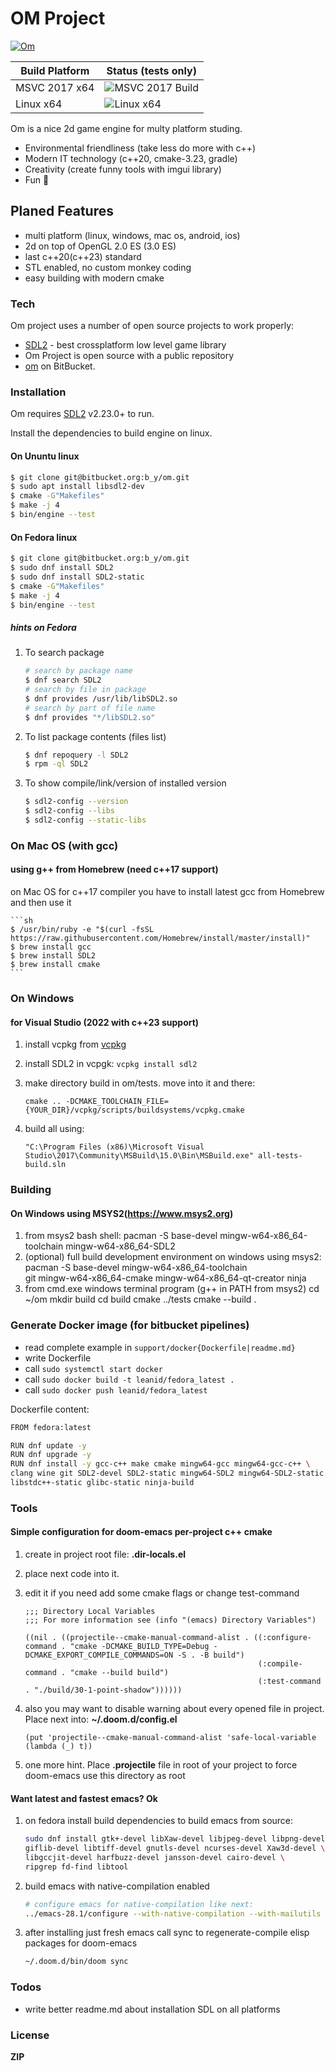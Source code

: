 # OM Project

[![Om](https://bitbucket.org/account/user/b_y/projects/OM/avatar/32)](https://bitbucket.org/account/user/b_y/projects/OM)

Build Platform   | Status (tests only)
---------------- | ----------------------
MSVC 2017 x64    | ![MSVC 2017 Build](https://ci.appveyor.com/api/projects/status/bitbucket/b_y/om)
Linux x64        | ![Linux x64](https://img.shields.io/bitbucket/pipelines/b_y/om.svg)
Om is a nice 2d game engine for multy platform studing.

- Environmental friendliness (take less do more with c++)
- Modern IT technology (c++20, cmake-3.23, gradle)
- Creativity (create funny tools with imgui library)
- Fun 🤣

## Planed Features

- multi platform (linux, windows, mac os, android, ios)
- 2d on top of OpenGL 2.0 ES (3.0 ES)
- last c++20(c++23) standard
- STL enabled, no custom monkey coding
- easy building with modern cmake

### Tech

Om project uses a number of open source projects to work properly:

- [SDL2] - best crossplatform low level game library
- Om Project is open source with a public repository
- [om](https://bitbucket.org/b_y/om) on BitBucket.

### Installation

Om requires [SDL2](http://libsdl.org/) v2.23.0+ to run.

Install the dependencies to build engine on linux.

#### On Ununtu linux

```sh
$ git clone git@bitbucket.org:b_y/om.git
$ sudo apt install libsdl2-dev
$ cmake -G"Makefiles"
$ make -j 4
$ bin/engine --test
```

#### On Fedora linux

```sh
$ git clone git@bitbucket.org:b_y/om.git
$ sudo dnf install SDL2
$ sudo dnf install SDL2-static
$ cmake -G"Makefiles"
$ make -j 4
$ bin/engine --test
```

##### hints on Fedora

1. To search package

    ```sh
    # search by package name
    $ dnf search SDL2
    # search by file in package
    $ dnf provides /usr/lib/libSDL2.so
    # search by part of file name
    $ dnf provides "*/libSDL2.so"
    ```

1. To list package contents (files list)

    ```sh
    $ dnf repoquery -l SDL2
    $ rpm -ql SDL2
    ```

1. To show compile/link/version of installed version

    ```sh
    $ sdl2-config --version
    $ sdl2-config --libs
    $ sdl2-config --static-libs
    ```

### On Mac OS (with gcc)

#### using g++ from Homebrew (need c++17 support)

on Mac OS for c++17 compiler you have to install latest gcc from
Homebrew and then use it

    ```sh
    $ /usr/bin/ruby -e "$(curl -fsSL https://raw.githubusercontent.com/Homebrew/install/master/install)"
    $ brew install gcc
    $ brew install SDL2
    $ brew install cmake
    ```

### On Windows

#### for Visual Studio (2022 with c++23 support)

1. install vcpkg from [vcpkg](https://github.com/Microsoft/vcpkg)
1. install SDL2 in vcpgk: ```vcpkg install sdl2```
1. make directory build in om/tests. move into it and there:

   ```cmake .. -DCMAKE_TOOLCHAIN_FILE={YOUR_DIR}/vcpkg/scripts/buildsystems/vcpkg.cmake```

1. build all using:

   ```"C:\Program Files (x86)\Microsoft Visual Studio\2017\Community\MSBuild\15.0\Bin\MSBuild.exe" all-tests-build.sln```

### Building

#### On Windows using MSYS2(https://www.msys2.org)

1. from msys2 bash shell:
    pacman -S base-devel mingw-w64-x86_64-toolchain mingw-w64-x86_64-SDL2
1. (optional) full build development environment on windows using msys2:
    pacman -S base-devel mingw-w64-x86_64-toolchain \
    git mingw-w64-x86_64-cmake mingw-w64-x86_64-qt-creator ninja
1. from cmd.exe windows terminal program (g++ in PATH from msys2)
    cd ~/om
    mkdir build
    cd build
    cmake ../tests
    cmake --build .

### Generate Docker image (for bitbucket pipelines)

- read complete example in ```support/docker{Dockerfile|readme.md}```
- write Dockerfile
- call ```sudo systemctl start docker```
- call ```sudo docker build -t leanid/fedora_latest .```
- call ```sudo docker push leanid/fedora_latest```

Dockerfile content:

```sh
FROM fedora:latest

RUN dnf update -y
RUN dnf upgrade -y
RUN dnf install -y gcc-c++ make cmake mingw64-gcc mingw64-gcc-c++ \
clang wine git SDL2-devel SDL2-static mingw64-SDL2 mingw64-SDL2-static \
libstdc++-static glibc-static ninja-build
```

### Tools

#### Simple configuration for **doom-emacs** per-project c++ cmake

1. create in project root file: **.dir-locals.el**
2. place next code into it.
3. edit it if you need add some cmake flags or change test-command

    ```elisp
    ;;; Directory Local Variables
    ;;; For more information see (info "(emacs) Directory Variables")

    ((nil . ((projectile--cmake-manual-command-alist . ((:configure-command . "cmake -DCMAKE_BUILD_TYPE=Debug -DCMAKE_EXPORT_COMPILE_COMMANDS=ON -S . -B build")
                                                        (:compile-command . "cmake --build build")
                                                        (:test-command . "./build/30-1-point-shadow"))))))
    ```

4. also you may want to disable warning about every opened file in project.
   Place next into: **~/.doom.d/config.el**

    ```elisp
    (put 'projectile--cmake-manual-command-alist 'safe-local-variable (lambda (_) t))
    ```

5. one more hint. Place **.projectile** file in root of your project to force doom-emacs use this directory as root

#### Want latest and fastest emacs? Ok

1. on fedora install build dependencies to build emacs from source:

    ```sh
    sudo dnf install gtk+-devel libXaw-devel libjpeg-devel libpng-devel \
    giflib-devel libtiff-devel gnutls-devel ncurses-devel Xaw3d-devel \
    libgccjit-devel harfbuzz-devel jansson-devel cairo-devel \
    ripgrep fd-find libtool
    ```

1. build emacs with native-compilation enabled

    ```sh
    # configure emacs for native-compilation like next:
    ../emacs-28.1/configure --with-native-compilation --with-mailutils
    ```

1. after installing just fresh emacs call sync
   to regenerate-compile elisp packages for doom-emacs

    ```sh
    ~/.doom.d/bin/doom sync
    ```

### Todos

- write better readme.md about installation SDL on all platforms

### License

**ZIP**

[//]: # (These are reference links used in the body of this note and get stripped out when the markdown processor does its job. There is no need to format nicely because it shouldn't be seen. Thanks SO - http://stackoverflow.com/questions/4823468/store-comments-in-markdown-syntax)
[SDL2]: <http://libsdl.org/>

